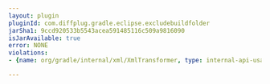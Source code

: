 ```yaml
---
layout: plugin
pluginId: com.diffplug.gradle.eclipse.excludebuildfolder
jarSha1: 9ccd920533b5543acea591485116c509a9816090
isJarAvailable: true
error: NONE
violations:
- {name: org/gradle/internal/xml/XmlTransformer, type: internal-api-usage}

---
```

